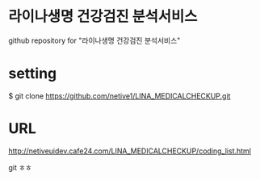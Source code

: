 # 라이나생명 건강검진 분석서비스
github repository for "라이나생명 건강검진 분석서비스"

# setting
$ git clone https://github.com/netive1/LINA_MEDICALCHECKUP.git

# URL
http://netiveuidev.cafe24.com/LINA_MEDICALCHECKUP/coding_list.html


git ㅎㅎ